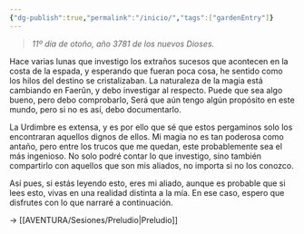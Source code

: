 ```yaml
---
{"dg-publish":true,"permalink":"/inicio/","tags":["gardenEntry"]}
---
```


> _11º día de otoño, año 3781 de los nuevos Dioses._

Hace varias lunas que investigo los extraños sucesos que acontecen en la costa de la espada, y esperando que fueran poca cosa, he sentido como los hilos del destino se cristalizaban. La naturaleza de la magia está cambiando en Faerûn, y debo investigar al respecto. Puede que sea algo bueno, pero debo comprobarlo, Será que aún tengo algún propósito en este mundo, pero si no es así, debo documentarlo.

La Urdimbre es extensa, y es por ello que sé que estos pergaminos solo los encontraran aquellos dignos de ellos. Mi magia no es tan poderosa como antaño, pero entre los trucos que me quedan, este probablemente sea el más ingenioso. No solo podré contar lo que investigo, sino también compartirlo con aquellos que son mis aliados, no importa si no los conozco.

Así pues, si estás leyendo esto, eres mi aliado, aunque es probable que si lees esto, vivas en una realidad distinta a la mía. En ese caso, espero que disfrutes con lo que narraré a continuación.

-> [[AVENTURA/Sesiones/Preludio\|Preludio]]